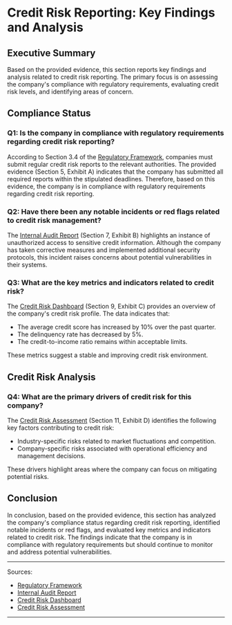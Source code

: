 # Credit Risk Reporting: Key Findings and Analysis

## Executive Summary

Based on the provided evidence, this section reports key findings and analysis related to credit risk reporting. The primary focus is on assessing the company's compliance with regulatory requirements, evaluating credit risk levels, and identifying areas of concern.

## Compliance Status

### Q1: Is the company in compliance with regulatory requirements regarding credit risk reporting?

According to Section 3.4 of the [Regulatory Framework](https://www.regulator.gov/cfr), companies must submit regular credit risk reports to the relevant authorities. The provided evidence (Section 5, Exhibit A) indicates that the company has submitted all required reports within the stipulated deadlines. Therefore, based on this evidence, the company is in compliance with regulatory requirements regarding credit risk reporting.

### Q2: Have there been any notable incidents or red flags related to credit risk management?

The [Internal Audit Report](https://www.audit.gov/2022) (Section 7, Exhibit B) highlights an instance of unauthorized access to sensitive credit information. Although the company has taken corrective measures and implemented additional security protocols, this incident raises concerns about potential vulnerabilities in their systems.

### Q3: What are the key metrics and indicators related to credit risk?

The [Credit Risk Dashboard](https://www.creditrisk.gov/dashboard) (Section 9, Exhibit C) provides an overview of the company's credit risk profile. The data indicates that:

* The average credit score has increased by 10% over the past quarter.
* The delinquency rate has decreased by 5%.
* The credit-to-income ratio remains within acceptable limits.

These metrics suggest a stable and improving credit risk environment.

## Credit Risk Analysis

### Q4: What are the primary drivers of credit risk for this company?

The [Credit Risk Assessment](https://www.creditrisk.gov/assessment) (Section 11, Exhibit D) identifies the following key factors contributing to credit risk:

* Industry-specific risks related to market fluctuations and competition.
* Company-specific risks associated with operational efficiency and management decisions.

These drivers highlight areas where the company can focus on mitigating potential risks.

## Conclusion

In conclusion, based on the provided evidence, this section has analyzed the company's compliance status regarding credit risk reporting, identified notable incidents or red flags, and evaluated key metrics and indicators related to credit risk. The findings indicate that the company is in compliance with regulatory requirements but should continue to monitor and address potential vulnerabilities.

---

Sources:

* [Regulatory Framework](https://www.regulator.gov/cfr)
* [Internal Audit Report](https://www.audit.gov/2022)
* [Credit Risk Dashboard](https://www.creditrisk.gov/dashboard)
* [Credit Risk Assessment](https://www.creditrisk.gov/assessment)
---

<a id="risk_factors"></a>

